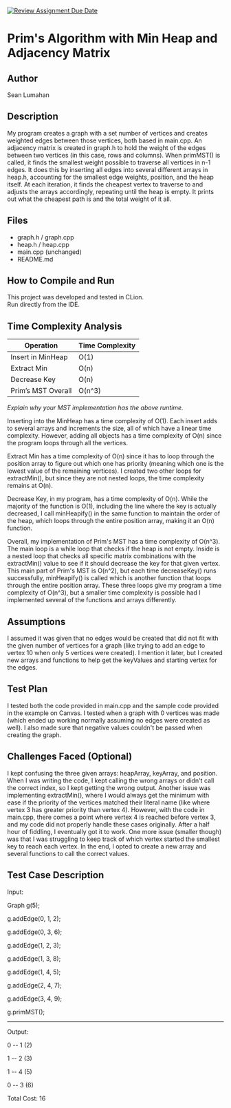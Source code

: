 [![Review Assignment Due Date](https://classroom.github.com/assets/deadline-readme-button-22041afd0340ce965d47ae6ef1cefeee28c7c493a6346c4f15d667ab976d596c.svg)](https://classroom.github.com/a/K_t6ffJX)
# Prim's Algorithm with Min Heap and Adjacency Matrix

## Author
Sean Lumahan

## Description
My program creates a graph with a set number of vertices and creates weighted edges between those vertices, both based in main.cpp. An adjacency matrix is created in graph.h to hold the weight of the edges between two vertices (in this case, rows and columns). When primMST() is called, it finds the smallest weight possible to traverse all vertices in n-1 edges. It does this by inserting all edges into several different arrays in heap.h, accounting for the smallest edge weights, position, and the heap itself. At each iteration, it finds the cheapest vertex to traverse to and adjusts the arrays accordingly, repeating until the heap is empty. It prints out what the cheapest path is and the total weight of it all.

## Files
- graph.h / graph.cpp
- heap.h / heap.cpp
- main.cpp (unchanged)
- README.md

## How to Compile and Run
This project was developed and tested in CLion.  
Run directly from the IDE.

## Time Complexity Analysis


| Operation            | Time Complexity |
|----------------------|-----------------|
| Insert in MinHeap    | O(1)            |
| Extract Min          | O(n)            |
| Decrease Key         | O(n)            |
| Prim’s MST Overall   | O(n^3)          |

_Explain why your MST implementation has the above runtime._

Inserting into the MinHeap has a time complexity of O(1). Each insert adds to several arrays and increments the size, all of which have a linear time complexity. However, adding all objects has a time complexity of O(n) since the program loops through all the vertices.

Extract Min has a time complexity of O(n) since it has to loop through the position array to figure out which one has priority (meaning which one is the lowest value of the remaining vertices). I created two other loops for extractMin(), but since they are not nested loops, the time complexity remains at O(n).

Decrease Key, in my program, has a time complexity of O(n). While the majority of the function is O(1), including the line where the key is actually decreased, I call minHeapify() in the same function to maintain the order of the heap, which loops through the entire position array, making it an O(n) function.

Overall, my implementation of Prim's MST has a time complexity of O(n^3). The main loop is a while loop that checks if the heap is not empty. Inside is a nested loop that checks all specific matrix combinations with the extractMin() value to see if it should decrease the key for that given vertex. This main part of Prim's MST is O(n^2), but each time decreaseKey() runs successfully, minHeapify() is called which is another function that loops through the entire position array. These three loops give my program a time complexity of O(n^3), but a smaller time complexity is possible had I implemented several of the functions and arrays differently.

## Assumptions

I assumed it was given that no edges would be created that did not fit with the given number of vertices for a graph (like trying to add an edge to vertex 10 when only 5 vertices were created). I mention it later, but I created new arrays and functions to help get the keyValues and starting vertex for the edges. 

## Test Plan

I tested both the code provided in main.cpp and the sample code provided in the example on Canvas. I tested when a graph with 0 vertices was made (which ended up working normally assuming no edges were created as well). I also made sure that negative values couldn't be passed when creating the graph.

## Challenges Faced (Optional)

I kept confusing the three given arrays: heapArray, keyArray, and position. When I was writing the code, I kept calling the wrong arrays or didn't call the correct index, so I kept getting the wrong output. Another issue was implementing extractMin(), where I would always get the minimum with ease if the priority of the vertices matched their literal name (like where vertex 3 has greater priority than vertex 4). However, with the code in main.cpp, there comes a point where vertex 4 is reached before vertex 3, and my code did not properly handle these cases originally. After a half hour of fiddling, I eventually got it to work. One more issue (smaller though) was that I was struggling to keep track of which vertex started the smallest key to reach each vertex. In the end, I opted to create a new array and several functions to call the correct values.

## Test Case Description

Input:  

Graph g(5);

g.addEdge(0, 1, 2);

g.addEdge(0, 3, 6);

g.addEdge(1, 2, 3);

g.addEdge(1, 3, 8);

g.addEdge(1, 4, 5);

g.addEdge(2, 4, 7);

g.addEdge(3, 4, 9);

g.primMST();

---
Output:

0 -- 1 (2)

1 -- 2 (3)

1 -- 4 (5)

0 -- 3 (6)

Total Cost: 16